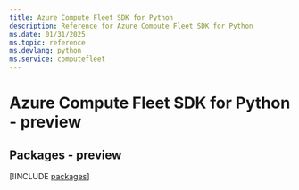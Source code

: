 ```yaml
---
title: Azure Compute Fleet SDK for Python
description: Reference for Azure Compute Fleet SDK for Python
ms.date: 01/31/2025
ms.topic: reference
ms.devlang: python
ms.service: computefleet
---
```

# Azure Compute Fleet SDK for Python - preview
## Packages - preview
[!INCLUDE [packages](compute-fleet-index.md)]
